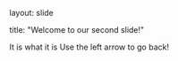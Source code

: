 layout: slide

title: "Welcome to our second slide!"

It is what it is 
Use the left arrow to go back!
